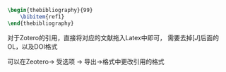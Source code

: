 
```LaTeX
\begin{thebibliography}{99}
	\bibitem{ref1} 			
\end{thebibliography}
```

对于Zotero的引用，直接将对应的文献拖入Latex中即可， 需要去掉$[J]$后面的OL，以及DOI格式

可以在Zeotero-> 受选项 -> 导出->格式中更改引用的格式
